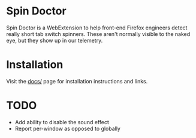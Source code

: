 # Spin Doctor

Spin Doctor is a WebExtension to help front-end Firefox engineers detect really short tab switch spinners. These aren't normally visible to the naked eye, but they show up in our telemetry.

# Installation

Visit the [docs/](https://mikeconley.github.io/spindoctor/) page for installation instructions and links.

# TODO
* Add ability to disable the sound effect
* Report per-window as opposed to globally
